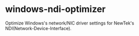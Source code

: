 # windows-ndi-optimizer
Optimize Windows's network/NIC driver settings for NewTek's NDI(Network-Device-Interface).
